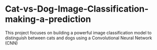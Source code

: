 # Cat-vs-Dog-Image-Classification-making-a-prediction
This project focuses on building a powerful image classification model to distinguish between cats and dogs using a Convolutional Neural Network (CNN)
